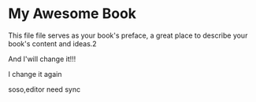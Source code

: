 # My Awesome Book

This file file serves as your book's preface, a great place to describe your book's content and ideas.2

And I'will change it!!!

I change it again



soso,editor need sync 

